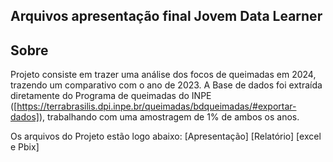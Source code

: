 ## Arquivos apresentação final Jovem Data Learner 

## Sobre ## 

Projeto consiste em trazer uma análise dos focos de queimadas em 2024, trazendo um comparativo com o ano de 2023.
A Base de dados foi extraída diretamente do Programa de queimadas do INPE ([https://terrabrasilis.dpi.inpe.br/queimadas/bdqueimadas/#exportar-dados]), trabalhando com uma amostragem de 1% de ambos os anos. 


Os arquivos do Projeto estão logo abaixo:
[Apresentação]
[Relatório]
[excel e Pbix]
